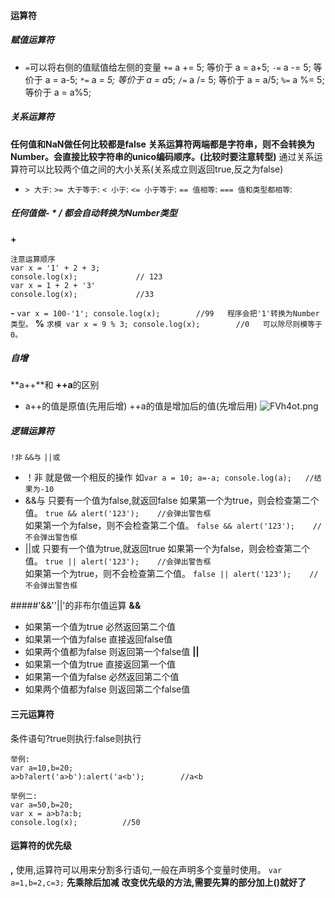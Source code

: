 #### 运算符
##### 赋值运算符
- `=`可以将右侧的值赋值给左侧的变量
`+=` a += 5; 等价于 a = a+5;
`-=` a -= 5; 等价于 a = a-5;
`*=` a *= 5; 等价于 a = a*5;
`/=` a /= 5; 等价于 a = a/5;
`%=` a %= 5; 等价于 a = a%5;
##### 关系运算符
**任何值和NaN做任何比较都是false**
**关系运算符两端都是字符串，则不会转换为Number。会直接比较字符串的unico编码顺序。(比较时要注意转型)**
通过关系运算符可以比较两个值之间的大小关系(关系成立则返回true,反之为false)
- `> 大于`:
`>= 大于等于`:
`< 小于`:
`<= 小于等于`:
`== 值相等`:
`=== 值和类型都相等`:
##### 任何值做- * / 都会自动转换为Number类型
**+**
```
注意运算顺序
var x = '1' + 2 + 3;
console.log(x);             // 123
var x = 1 + 2 + '3'
console.log(x);             //33
```
**-**
``
var x = 100-'1';
console.log(x);        //99   程序会把'1'转换为Number类型。
``
**%**
``
求模
var x = 9 % 3;
console.log(x);        //0   可以除尽则模等于0。
``
##### 自增
**a++**和 **++a**的区别
- a++的值是原值(先用后增)
++a的值是增加后的值(先增后用)
![FVh4ot.png](https://s1.ax1x.com/2018/11/28/FVh4ot.png)

##### 逻辑运算符
`!非` `&&与` `||或`
- ！非  就是做一个相反的操作
如`var a = 10; a=-a; console.log(a);   //结果为-10`
- &&与  只要有一个值为false,就返回false
如果第一个为true，则会检查第二个值。
`true && alert('123');    //会弹出警告框`   
如果第一个为false，则不会检查第二个值。
`false && alert('123');    //不会弹出警告框`   
- ||或  只要有一个值为true,就返回true
如果第一个为false，则会检查第二个值。
`true || alert('123');    //会弹出警告框`   
如果第一个为true，则不会检查第二个值。
`false || alert('123');    //不会弹出警告框` 


#####'&&''||'的非布尔值运算
**&&**
- 如果第一个值为true 必然返回第二个值
- 如果第一个值为false 直接返回false值
- 如果两个值都为false 则返回第一个false值
**||**
- 如果第一个值为true 直接返回第一个值
- 如果第一个值为false 必然返回第二个值
- 如果两个值都为false 则返回第二个false值
#### 三元运算符
条件语句?true则执行:false则执行
```
举例:
var a=10,b=20;
a>b?alert('a>b'):alert('a<b');        //a<b

举例二:
var a=50,b=20;
var x = a>b?a:b;
console.log(x);          //50
```
#### 运算符的优先级
**,**
使用,运算符可以用来分割多行语句,一般在声明多个变量时使用。
`var a=1,b=2,c=3;`
**先乘除后加减**
**改变优先级的方法,需要先算的部分加上()就好了**